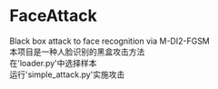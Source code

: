 # FaceAttack
Black box attack to face recognition via M-DI2-FGSM  
本项目是一种人脸识别的黑盒攻击方法  
在'loader.py'中选择样本  
运行'simple_attack.py'实施攻击
